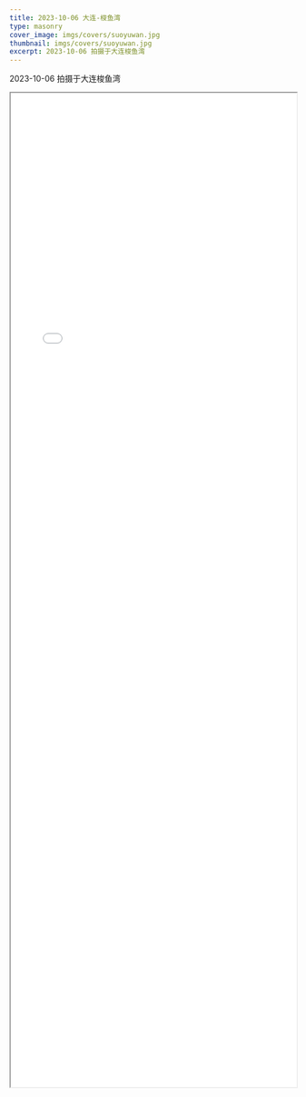 ```yaml
---
title: 2023-10-06 大连-梭鱼湾
type: masonry
cover_image: imgs/covers/suoyuwan.jpg
thumbnail: imgs/covers/suoyuwan.jpg
excerpt: 2023-10-06 拍摄于大连梭鱼湾
---
```

2023-10-06 拍摄于大连梭鱼湾


<script data-swup-reload-script>
function resizelframe() var iframe =
document.getElementByld("mylframe"):var iframeHeiaht =
iframe.contentWindow.document.body.scrollHeight; iframe.height = iframeHeight;
</script>
<iframe id="mylframe"
height=1750px width=100% scrolling=no
src="/htmls/20231006_suoyuwan_masonry.html"
onload="resizelframe()"></iframe>
